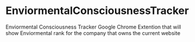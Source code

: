 # EnviormentalConsciousnessTracker
Enviormental Consciousness Tracker
Google Chrome Extention that will show Enviormental rank for the company that owns the current website
